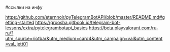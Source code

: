 #ссылки на инфу 

https://github.com/eternnoir/pyTelegramBotAPI/blob/master/README.md#getting-started
https://groosha.gitbook.io/telegram-bot-lessons/extra/pytelegrambotapi_basics
https://beta.playvalorant.com/ru-ru/?utm_source=riotbar&utm_medium=card4&utm_campaign=val&utm_content=val_jett01
